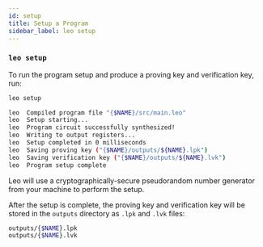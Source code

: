 ```yaml
---
id: setup
title: Setup a Program
sidebar_label: leo setup
---
```


### `leo setup`

To run the program setup and produce a proving key and verification key, run:
```bash
leo setup
```
```bash title="console output:"
leo  Compiled program file "{$NAME}/src/main.leo"
leo  Setup starting...
leo  Program circuit successfully synthesized!
leo  Writing to output registers...
leo  Setup completed in 0 milliseconds
leo  Saving proving key ("{$NAME}/outputs/${NAME}.lpk")
leo  Saving verification key ("{$NAME}/outputs/${NAME}.lvk")
leo  Program setup complete
```
Leo will use a cryptographically-secure pseudorandom number generator from your machine to perform the setup. 

After the setup is complete, the proving key and verification key will be stored
in the `outputs` directory as `.lpk` and `.lvk` files:
```bash
outputs/{$NAME}.lpk
outputs/{$NAME}.lvk
```
